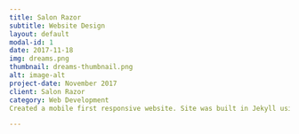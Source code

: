 ```yaml
---
title: Salon Razor
subtitle: Website Design
layout: default
modal-id: 1
date: 2017-11-18
img: dreams.png
thumbnail: dreams-thumbnail.png
alt: image-alt
project-date: November 2017
client: Salon Razor
category: Web Development
Created a mobile first responsive website. Site was built in Jekyll using bootstap 4, HTML5 CCS, JavaScript and jquery.

---
```

